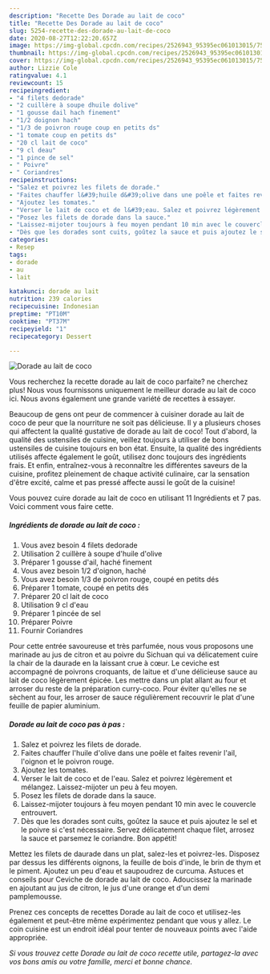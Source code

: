 ```yaml
---
description: "Recette Des Dorade au lait de coco"
title: "Recette Des Dorade au lait de coco"
slug: 5254-recette-des-dorade-au-lait-de-coco
date: 2020-08-27T12:22:20.657Z
image: https://img-global.cpcdn.com/recipes/2526943_95395ec061013015/751x532cq70/dorade-au-lait-de-coco-photo-principale-de-la-recette.jpg
thumbnail: https://img-global.cpcdn.com/recipes/2526943_95395ec061013015/751x532cq70/dorade-au-lait-de-coco-photo-principale-de-la-recette.jpg
cover: https://img-global.cpcdn.com/recipes/2526943_95395ec061013015/751x532cq70/dorade-au-lait-de-coco-photo-principale-de-la-recette.jpg
author: Lizzie Cole
ratingvalue: 4.1
reviewcount: 15
recipeingredient:
- "4 filets dedorade"
- "2 cuillère à soupe dhuile dolive"
- "1 gousse dail hach finement"
- "1/2 doignon hach"
- "1/3 de poivron rouge coup en petits ds"
- "1 tomate coup en petits ds"
- "20 cl lait de coco"
- "9 cl deau"
- "1 pince de sel"
- " Poivre"
- " Coriandres"
recipeinstructions:
- "Salez et poivrez les filets de dorade."
- "Faites chauffer l&#39;huile d&#39;olive dans une poêle et faites revenir l&#39;ail, l&#39;oignon et le poivron rouge."
- "Ajoutez les tomates."
- "Verser le lait de coco et de l&#39;eau. Salez et poivrez légèrement et mélangez. Laissez-mijoter un peu à feu moyen."
- "Posez les filets de dorade dans la sauce."
- "Laissez-mijoter toujours à feu moyen pendant 10 min avec le couvercle entrouvert."
- "Dès que les dorades sont cuits, goûtez la sauce et puis ajoutez le sel et le poivre si c&#39;est nécessaire. Servez délicatement chaque filet, arrosez la sauce et parsemez le coriandre. Bon appétit!"
categories:
- Resep
tags:
- dorade
- au
- lait

katakunci: dorade au lait 
nutrition: 239 calories
recipecuisine: Indonesian
preptime: "PT10M"
cooktime: "PT37M"
recipeyield: "1"
recipecategory: Dessert

---
```



![Dorade au lait de coco](https://img-global.cpcdn.com/recipes/2526943_95395ec061013015/751x532cq70/dorade-au-lait-de-coco-photo-principale-de-la-recette.jpg)

Vous recherchez la recette dorade au lait de coco parfaite? ne cherchez plus! Nous vous fournissons uniquement le meilleur dorade au lait de coco ici. Nous avons également une grande variété de recettes à essayer.

Beaucoup de gens ont peur de commencer à cuisiner dorade au lait de coco de peur que la nourriture ne soit pas délicieuse. Il y a plusieurs choses qui affectent la qualité gustative de dorade au lait de coco! Tout d'abord, la qualité des ustensiles de cuisine, veillez toujours à utiliser de bons ustensiles de cuisine toujours en bon état. Ensuite, la qualité des ingrédients utilisés affecte également le goût, utilisez donc toujours des ingrédients frais. Et enfin, entraînez-vous à reconnaître les différentes saveurs de la cuisine, profitez pleinement de chaque activité culinaire, car la sensation d'être excité, calme et pas pressé affecte aussi le goût de la cuisine!

<!--inarticleads1-->

Vous pouvez cuire dorade au lait de coco en utilisant 11 Ingrédients et 7 pas. Voici comment vous faire cette.

##### Ingrédients de dorade au lait de coco :

1. Vous avez besoin 4 filets dedorade
1. Utilisation 2 cuillère à soupe d&#39;huile d&#39;olive
1. Préparer 1 gousse d&#39;ail, haché finement
1. Vous avez besoin 1/2 d&#39;oignon, haché
1. Vous avez besoin 1/3 de poivron rouge, coupé en petits dés
1. Préparer 1 tomate, coupé en petits dés
1. Préparer 20 cl lait de coco
1. Utilisation 9 cl d&#39;eau
1. Préparer 1 pincée de sel
1. Préparer  Poivre
1. Fournir  Coriandres


Pour cette entrée savoureuse et très parfumée, nous vous proposons une marinade au jus de citron et au poivre du Sichuan qui va délicatement cuire la chair de la daurade en la laissant crue à cœur. Le ceviche est accompagné de poivrons croquants, de laitue et d&#39;une délicieuse sauce au lait de coco légèrement épicée. Les mettre dans un plat allant au four et arroser du reste de la préparation curry-coco. Pour éviter qu&#39;elles ne se sèchent au four, les arroser de sauce régulièrement recouvrir le plat d&#39;une feuille de papier aluminium. 

<!--inarticleads2-->

##### Dorade au lait de coco pas à pas :

1. Salez et poivrez les filets de dorade.
1. Faites chauffer l&#39;huile d&#39;olive dans une poêle et faites revenir l&#39;ail, l&#39;oignon et le poivron rouge.
1. Ajoutez les tomates.
1. Verser le lait de coco et de l&#39;eau. Salez et poivrez légèrement et mélangez. Laissez-mijoter un peu à feu moyen.
1. Posez les filets de dorade dans la sauce.
1. Laissez-mijoter toujours à feu moyen pendant 10 min avec le couvercle entrouvert.
1. Dès que les dorades sont cuits, goûtez la sauce et puis ajoutez le sel et le poivre si c&#39;est nécessaire. Servez délicatement chaque filet, arrosez la sauce et parsemez le coriandre. Bon appétit!


Mettez les filets de daurade dans un plat, salez-les et poivrez-les. Disposez par dessus les différents oignons, la feuille de bois d&#39;inde, le brin de thym et le piment. Ajoutez un peu d&#39;eau et saupoudrez de curcuma. Astuces et conseils pour Ceviche de dorade au lait de coco. Adoucissez la marinade en ajoutant au jus de citron, le jus d&#39;une orange et d&#39;un demi pamplemousse. 

<!--inarticleads1-->

<p>
Prenez ces concepts de recettes Dorade au lait de coco et utilisez-les également et peut-être même expérimentez pendant que vous y allez. Le coin cuisine est un endroit idéal pour tenter de nouveaux points avec l'aide appropriée.
</p>

<p>
<i>Si vous trouvez cette Dorade au lait de coco recette utile, partagez-la avec vos bons amis ou votre famille, merci et bonne chance.</i>
</p>
